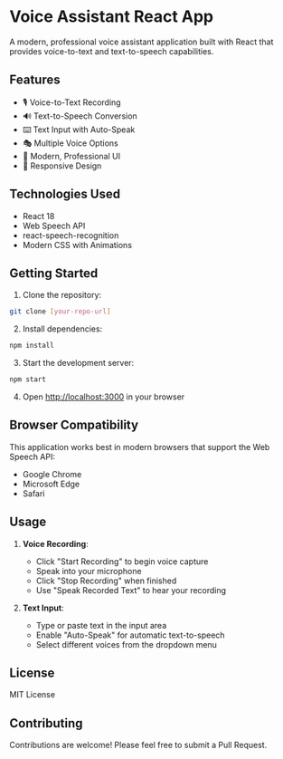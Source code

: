 # Voice Assistant React App

A modern, professional voice assistant application built with React that provides voice-to-text and text-to-speech capabilities.

## Features

- 🎙️ Voice-to-Text Recording
- 🔊 Text-to-Speech Conversion
- ⌨️ Text Input with Auto-Speak
- 🎭 Multiple Voice Options
- 🎨 Modern, Professional UI
- 📱 Responsive Design

## Technologies Used

- React 18
- Web Speech API
- react-speech-recognition
- Modern CSS with Animations

## Getting Started

1. Clone the repository:
```bash
git clone [your-repo-url]
```

2. Install dependencies:
```bash
npm install
```

3. Start the development server:
```bash
npm start
```

4. Open [http://localhost:3000](http://localhost:3000) in your browser

## Browser Compatibility

This application works best in modern browsers that support the Web Speech API:
- Google Chrome
- Microsoft Edge
- Safari

## Usage

1. **Voice Recording**:
   - Click "Start Recording" to begin voice capture
   - Speak into your microphone
   - Click "Stop Recording" when finished
   - Use "Speak Recorded Text" to hear your recording

2. **Text Input**:
   - Type or paste text in the input area
   - Enable "Auto-Speak" for automatic text-to-speech
   - Select different voices from the dropdown menu

## License

MIT License

## Contributing

Contributions are welcome! Please feel free to submit a Pull Request.
